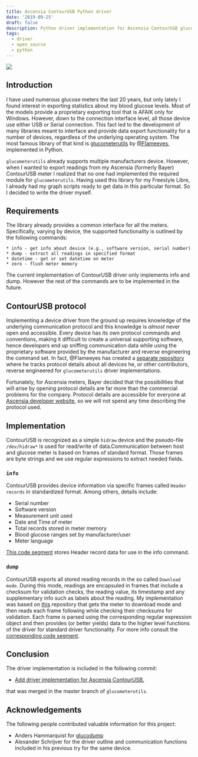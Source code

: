 ```yaml
---
title: Ascensia ContourUSB Python driver
date: '2019-09-25'
draft: false
description: Python driver implementation for Ascensia ContourUSB glucose meter.
tags:
  - driver
  - open_source
  - python
---
```

![](/images/uploads/contourusb.jpg)

## Introduction

I have used numerous glucose meters the last 20 years, but only lately I found interest in exporting statistics about my blood glucose levels. Most of the models provide a proprietary exporting tool that is AFAIK only for Windows. However, down to the connection interface level, all those device use either USB or Serial connection. This fact led to the development of many libraries meant to interface and provide data export functionality for a number of devices, regardless of the underlying operating system. The most famous library of that kind is [glucometerutils](https://github.com/Flameeyes/glucometerutils) by [@Flameeyes](https://github.com/Flameeyes), implemented in Python.

`glucometerutils` already supports multiple manufacturers device. However, when I wanted to export readings from my Ascensia (formerly Bayer) ContourUSB meter I realized that no one had implemented the required module for `glucometerutils`. Having used this library for my Freestyle Libre, I already had my graph scripts ready to get data in this particular format. So I decided to write the driver myself.

## Requirements

The library already provides a common interface for all the meters. Specifically, varying by device, the supported functionality is outlined by the following commands:

```
* info - get info about device (e.g., software version, serial number)
* dump - extract all readings in specified format
* datetime - get or set datetime on meter
* zero - flush meter memory
```

The current implementation of ContourUSB driver only implements info and dump. However the rest of the commands are to be implemented in the future.

## ContourUSB protocol

Implementing a device driver from the ground up requires knowledge of the underlying communication protocol and this knowledge is _almost_ never open and accessible. Every device has its own protocol commands and conventions, making it difficult to create a universal supporting software, hence developers end up sniffing communication data while using the proprietary software provided by the manufacturer and reverse engineering the command set. In fact, @Flameeyes has created a [separate repository](https://protocols.glucometers.tech) where he tracks protocol details about all devices he, or other contributors, reverse engineered for `glucometerutils` driver implementations.

Fortunately, for Ascensia meters, Bayer decided that the possibilities that will arise by opening protocol details are far more than the commercial problems for the company. Protocol details are accessible for everyone at [Ascensia developer website](http://protocols.ascensia.com/Programming-Guide.aspx), so we will not spend any time describing the protocol used.

## Implementation
ContourUSB is recognized as a simple `hidraw` device and the pseudo-file `/dev/hidraw*` is used for read/write of data.Communication between host and glucose meter is based on frames of standard format. Those frames are byte strings and we use regular expressions to extract needed fields.

### `info`
ContourUSB provides device information via specific frames called `Header records` in standardized format. Among others, details include:
* Serial number
* Software version
* Measurement unit used
* Date and Time of meter
* Total records stored in meter memory
* Blood glucose ranges set by manufacturer/user
* Meter language

[This code segment](https://github.com/Flameeyes/glucometerutils/blob/d258a6813aa26b94b160374823f5498370e3358d/glucometerutils/support/contourusb.py#L194) stores Header record data for use in the info command.

### `dump`
ContourUSB exports all stored reading records in the so called `Download mode`. During this mode, readings are encapsuled in frames that include a checksum for validation checks, the reading value, its timestamp and any supplementary info such as labels about the reading. My implementation was based on [this](https://bitbucket.org/iko/glucodump/src/default/) repository that gets the meter to download mode and then reads each frame following while checking their checksums for validation. Each frame is parsed using the corresponding regular expression object and then provides (or better yields) data to the higher level functions of the driver for standard driver functionality. 
For more info consult the [corresponding code segment](https://github.com/Flameeyes/glucometerutils/blob/d258a6813aa26b94b160374823f5498370e3358d/glucometerutils/support/contourusb.py#L311).

## Conclusion
The driver implementation is included in the following commit:

* [Add driver implementation for Ascensia ContourUSB.](https://github.com/Flameeyes/glucometerutils/commit/48e89e53d9983312e36ae6c353da9b94fa46b590)

that was merged in the master branch of `glucometerutils`.

## Acknowledgements
The following people contributed valuable information for this project:
* Anders Hammarquist for [glucodump](https://bitbucket.org/iko/glucodump/src/default/)
* Alexander Schrijver for the driver outline and communication functions included in his previous try for the same device.

